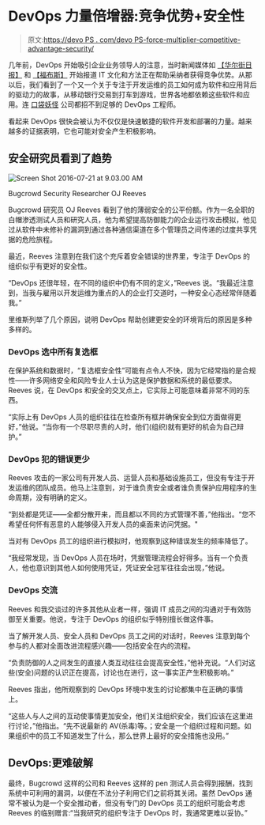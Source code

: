 # DevOps 力量倍增器:竞争优势+安全性

> 原文:[https://devo PS . com/devo PS-force-multiplier-competitive-advantage-security/](https://devops.com/devops-force-multiplier-competitive-advantage-security/)

几年前，DevOps 开始吸引企业业务领导人的注意，当时新闻媒体如 [【华尔街日报】](http://blogs.wsj.com/cio/2014/06/04/study-devops-can-create-competitive-advantage/) 和 [【福布斯】](https://www.forbes.com/sites/mikekavis/2014/06/05/the-results-are-in-enterprise-devops-is-real/) 开始报道 IT 文化和方法正在帮助采纳者获得竞争优势。从那以后，我们看到了一个又一个关于专注于开发运维的员工如何成为软件和应用背后的驱动力的故事，从移动银行交易到打车到游戏，世界各地都依赖这些软件和应用。连 [口袋妖怪](https://chj.tbe.taleo.net/chj04/ats/careers/requisition.jsp?org=POKEMON&cws=1&rid=287) 公司都招不到足够的 DevOps 工程师。

看起来 DevOps 很快会被认为不仅仅是快速敏捷的软件开发和部署的力量。越来越多的证据表明，它也可能对安全产生积极影响。

## 安全研究员看到了趋势

![Screen Shot 2016-07-21 at 9.03.00 AM](../Images/19dfdc5f93e41400636d9a8a32fe8c82.png)

Bugcrowd Security Researcher OJ Reeves

Bugcrowd 研究员 OJ Reeves 看到了他的薄弱安全的公平份额。作为一名全职的白帽渗透测试人员和研究人员，他为希望提高防御能力的企业运行攻击模拟，他见过从软件中未修补的漏洞到通过各种通信渠道在多个管理员之间传递的过度共享凭据的危险旅程。

最近，Reeves 注意到在我们这个充斥着安全错误的世界里，专注于 DevOps 的组织似乎有更好的安全性。

“DevOps 还很年轻，在不同的组织中仍有不同的定义，”Reeves 说。“我最近注意到，当我与雇用以开发运维为重点的人的企业打交道时，一种安全心态经常伴随着我。”

里维斯列举了几个原因，说明 DevOps 帮助创建更安全的环境背后的原因是多种多样的。

### DevOps 选中所有复选框

在保护系统和数据时，“复选框安全性”可能有点令人不快，因为它经常指的是合规性——许多网络安全和风险专业人士认为这是保护数据和系统的最低要求。Reeves 说，在 DevOps 和安全的交叉点上，它实际上可能意味着非常不同的东西。

“实际上有 DevOps 人员的组织往往在检查所有框并确保安全到位方面做得更好，”他说。“当你有一个尽职尽责的人时，他们(组织)就有更好的机会为自己辩护。”

### DevOps 犯的错误更少

Reeves 攻击的一家公司有开发人员、运营人员和基础设施员工，但没有专注于开发运维的团队成员。他马上注意到，对于谁负责安全或者谁负责保护应用程序的生命周期，没有明确的定义。

“到处都是凭证——全都分散开来，而且都以不同的方式管理不善，”他指出。“您不希望任何怀有恶意的人能够侵入开发人员的桌面来访问凭据。"

当对有 DevOps 员工的组织进行模拟时，他观察到这种错误发生的频率降低了。

“我经常发现，当 DevOps 人员在场时，凭据管理流程会好得多。当有一个负责人，他也意识到其他人如何使用凭证，凭证安全冠军往往会出现，”他说。

### DevOps 交流

Reeves 和我交谈过的许多其他从业者一样，强调 IT 成员之间的沟通对于有效防御至关重要。他说，专注于 DevOps 的组织似乎特别擅长做这件事。

当了解开发人员、安全人员和 DevOps 员工之间的对话时，Reeves 注意到每个参与的人都对全面改进流程感兴趣——包括安全在内的流程。

“负责防御的人之间发生的直接人类互动往往会提高安全性，”他补充说。“人们对这些(安全)问题的认识正在提高，讨论也在进行，这一事实正产生积极影响。”

Reeves 指出，他所观察到的 DevOps 环境中发生的讨论都集中在正确的事情上。

“这些人与人之间的互动使事情更加安全，他们关注组织安全，我们应该在这里进行讨论，”他指出。“先不说最新的 AV(杀毒)等。；安全是一个组织过程和问题。如果组织中的员工不知道发生了什么，那么世界上最好的安全措施也没用。”

## DevOps:更难破解

最终，Bugcrowd 这样的公司和 Reeves 这样的 pen 测试人员会得到报酬，找到系统中可利用的漏洞，以便在不法分子利用它们之前将其关闭。虽然 DevOps 通常不被认为是一个安全推动者，但没有专门的 DevOps 员工的组织可能会考虑 Reeves 的临别赠言:“当我研究的组织专注于 DevOps 时，我通常更难以妥协。”